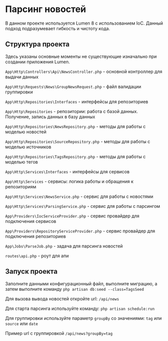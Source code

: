 # Парсинг новостей
В данном проекте используется Lumen 8 с использованием IoC. Данный подход подразумевает гибкость и чистоту кода.

## Структура проекта
Здесь указаны основные моменты не существующие изначально при создании приложения Lumen.

```App\Http\Controllers\Api\NewsController.php``` - основной контроллер для выдачи данных

```App\Http\Requests\News\GroupNewsRequest.php``` - файл валидации группировки

```App\Http\Repositories\Interfaces``` - интерфейсы для репозиториев

```App\Http\Repositories``` - репозитории: работа с базой данных. Получение, запись данных в базу данных

```App\Http\Repositories\NewsRepository.php``` - методы для работы с моделью новостей

```App\Http\Repositories\SourceRepository.php``` - методы для работы с моделью источников

```App\Http\Repositories\TagsRepository.php``` - методы для работы с моделью тегов

```App\Http\Services\Interfaces``` - интерфейсы для сервисов

```App\Http\Services``` - сервисы: логика работы и обращения к репозиториям

```App\Http\Services\NewsService.php``` - сервис для работы с новостями

```App\Http\Services\ParsingService.php``` - сервис для работы с парсингом

```App\Providers\IocServiceProvider.php``` - сервис провайдер для подключения сервисов

```App\Providers\RepositoryServiceProvider.php``` - сервис провайдер для подключения репозиториев

```App\Jobs\ParseJob.php``` - задача для парсинга новостей

```routes\api.php``` - роут для апи


## Запуск проекта
Заполните данными конфигурационный файл, выполните миграцию, а затем выполните команду ```php artisan db:seed --class=TagsSeed```

Для вызова вывода новостей откройте url:  ```/api/news```

Для старта парсинга используйте команду: ```php artisan schedule:run```

Для группировки используйте параметр ```groupBy``` со значениями: ```tag``` или ```sourсe``` или ```date``` 

Пример url с группировкой ```/api/news?groupBy=tag```

